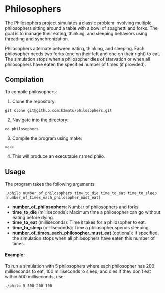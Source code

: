 # Philosophers
The Philosophers project simulates a classic problem involving multiple philosophers sitting around a table with a bowl of spaghetti and forks. The goal is to manage their eating, thinking, and sleeping behaviors using threading and synchronization.

Philosophers alternate between eating, thinking, and sleeping.
Each philosopher needs two forks (one on their left and one on their right) to eat.
The simulation stops when a philosopher dies of starvation or when all philosophers have eaten the specified number of times (if provided).


## Compilation
To compile philosophers:

1. Clone the repository:
```
git clone git@github.com:k2matu/philosophers.git
````
2. Navigate into the directory:
```
cd philosophers
```
3. Compile the program using make:
```
make
```
4. This will produce an executable named philo.

## Usage
The program takes the following arguments:
```
./philo number_of_philosophers time_to_die time_to_eat time_to_sleep [number_of_times_each_philosopher_must_eat]
```
- **number_of_philosophers**: Number of philosophers and forks.
- **time_to_die** (milliseconds): Maximum time a philosopher can go without eating before dying.
- **time_to_eat** (milliseconds): Time it takes for a philosopher to eat.
- **time_to_sleep** (milliseconds): Time a philosopher spends sleeping.
- **number_of_times_each_philosopher_must_eat** (optional): If specified, the simulation stops when all philosophers have eaten this number of times.

#### Example:
To run a simulation with 5 philosophers where each philosopher has 200 milliseconds to eat, 100 milliseconds to sleep, and dies if they don’t eat within 500 milliseconds, use:
```
./philo 5 500 200 100
```
